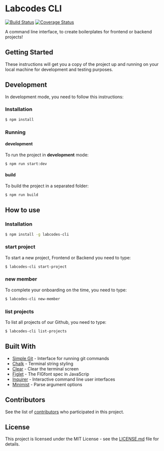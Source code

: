 # Labcodes CLI

[![Build Status](https://travis-ci.org/thulioph/spotify-wrapper.svg?branch=master)](https://travis-ci.org/thulioph/spotify-wrapper)
[![Coverage Status](https://coveralls.io/repos/github/thulioph/spotify-wrapper/badge.svg?branch=master)](https://coveralls.io/github/thulioph/spotify-wrapper?branch=master)

A command line interface, to create boilerplates for frontend or backend projects!

<!-- ## Dependencies

This library depends on [Nodejs](https://nodejs.org/). -->

## Getting Started

These instructions will get you a copy of the project up and running on your local machine for development and testing purposes.

## Development

In development mode, you need to follow this instructions:

### Installation

```sh
$ npm install
```

### Running

#### development

To run the project in **development** mode:

```sh
$ npm run start:dev
```

#### build

To build the project in a separated folder:

```sh
$ npm run build
```

## How to use

### Installation

```sh
$ npm install -g labcodes-cli
```

### start project

To start a new project, Frontend or Backend you need to type:

```sh
$ labcodes-cli start-project
```

### new member

To complete your onboarding on the time, you need to type:

```sh
$ labcodes-cli new-member
```

### list projects

To list all projects of our Github, you need to type:

```sh
$ labcodes-cli list-projects
```

## Built With

* [Simple Git](https://www.npmjs.com/package/simple-git) - Interface for running git commands
* [Chalk](https://www.npmjs.com/package/chalk) - Terminal string styling
* [Clear](https://www.npmjs.com/package/clear) - Clear the terminal screen
* [Figlet](https://www.npmjs.com/package/figlet) - The FIGfont spec in JavaScrip
* [Inquirer](https://www.npmjs.com/package/inquirer) - Interactive command line user interfaces
* [Minimist](https://www.npmjs.com/package/minimist) - Parse argument options

## Contributors

See the list of [contributors](https://github.com/labcodes/cli/contributors) who participated in this project.

## License

This project is licensed under the MIT License - see the [LICENSE.md](LICENSE.md) file for details.